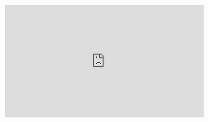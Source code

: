<iframe width="639" height="360" src="https://www.youtube.com/embed/cKztVQLWH_g" title="0x04. C - More functions, more nested loops" frameborder="0" allow="accelerometer; autoplay; clipboard-write; encrypted-media; gyroscope; picture-in-picture; web-share" allowfullscreen></iframe>
